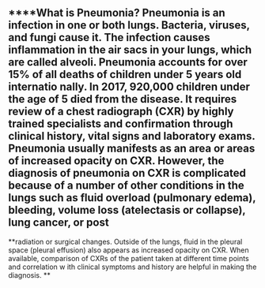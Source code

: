 
****What is Pneumonia?
Pneumonia
is an infection in one or both lungs. Bacteria, viruses, and fungi cause it. The infection causes 
inflammation in the air sacs in your lungs, which are called alveoli.
Pneumonia accounts for over 15% of all deaths of children under 5 years old internatio
nally. In 2017, 
920,000 children under the age of 5 died from the disease.
It requires review of a chest radiograph (CXR) 
by highly trained specialists and confirmation through clinical history, vital signs and laboratory exams. 
Pneumonia usually manifests
as an area or areas of increased opacity on CXR. However, the diagnosis of 
pneumonia on CXR is complicated because of a number of other conditions in the lungs such as fluid 
overload (pulmonary edema), bleeding, volume loss (atelectasis or collapse), lung
****cancer, or post****
-
**radiation or surgical changes. Outside of the lungs, fluid in the pleural space (pleural effusion) also 
appears as increased opacity on CXR. When available, comparison of CXRs of the patient taken at 
different time points and correlation w
ith clinical symptoms and history are helpful in making the 
diagnosis.
**
